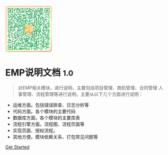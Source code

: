 ![logo](_media/logo.png)

# EMP说明文档 <small>1.0</small>

> 对EMP相关模块，进行说明，主要包括项目管理、商机管理、合同管理
> 人事管理、流程管理等进行说明。主要从以下几个方面进行说明：
- 运维方面。包括错误排查、日志分析等
- 代码方面。各个模块的主要代码
- 数据库方面。各个模块的主要库表
- 流程引擎方面。流程图、流程页面等
- 实现页面、授权流程。
- 其他方便。模块依赖关系、打包常见问题等

[Get Started](start.md)
